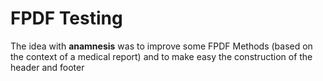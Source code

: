 # FPDF Testing

The idea with **anamnesis** was to improve some FPDF Methods (based on the context of a medical report) and to make easy the construction of the header and footer
